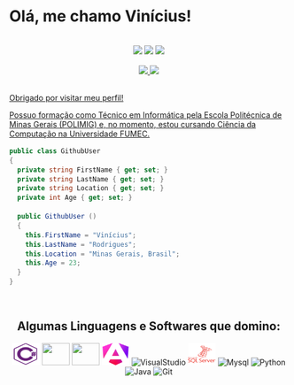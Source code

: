 # Olá, me chamo Vinícius!

<br />
<div align="center">
  <a href="https://instagram.com/viniddev_?igshid=YmMyMTA2M2Y=" target="_blank"><img src="https://img.shields.io/badge/-Instagram-%23E4405F?style=for-the-badge&logo=instagram&logoColor=white" target="_blank"></a>
  <a href = "diasvinicius95@outlook.com"><img src="https://img.shields.io/badge/Gmail-D14836?style=for-the-badge&logo=gmail&logoColor=white" target="_blank"></a>
  <a href="https://www.linkedin.com/in/vin%C3%ADcius-dias-rodrigues-107602231/" target="_blank"><img src="https://img.shields.io/badge/-LinkedIn-%230077B5?style=for-the-badge&logo=linkedin&logoColor=white" target="_blank"></a>   
</div>

<br>
<div align="center">
  <a href="https://github.com/viniddev">
  <img height="180em" src="https://github-readme-stats.vercel.app/api?username=viniddev&show_icons=true&theme=midnight-purple&include_all_commits=true&count_private=true"/>
  <img height="180em" src="https://github-readme-stats.vercel.app/api/top-langs/?username=viniddev&layout=compact&langs_count=12&&size_weight=2&count_weight=1&theme=midnight-purple&hide=html,css,shell,scss&count_private=true"/>
</div>
<br>


Obrigado por visitar meu perfil!

Possuo formação como Técnico em Informática pela Escola Politécnica de Minas Gerais (POLIMIG) e, no momento, estou cursando Ciência da Computação na Universidade FUMEC. 
  
```csharp
public class GithubUser
{  
  private string FirstName { get; set; }
  private string LastName { get; set; }
  private string Location { get; set; } 
  private int Age { get; set; }

  public GithubUser ()
  {
    this.FirstName = "Vinícius";
    this.LastName = "Rodrigues";
    this.Location = "Minas Gerais, Brasil";
    this.Age = 23;
  }
}

```

<br>
<h2 align="center">Algumas Linguagens e Softwares que domino:</h2>

<div align="center">
  <img alt="c#" height="40" width="50" src="https://github.com/devicons/devicon/blob/v2.16.0/icons/csharp/csharp-line.svg" />
  <img height="40" width="50" src="https://cdn.jsdelivr.net/gh/devicons/devicon/icons/typescript/typescript-original.svg" />
  <img height="40" width="50" src="https://cdn.jsdelivr.net/gh/devicons/devicon/icons/react/react-original-wordmark.svg" />
  <img height="40" width="50" src="https://github.com/devicons/devicon/blob/v2.16.0/icons/angular/angular-original.svg" />
  <img alt="VisualStudio" height="40" width="50" src="https://cdn.jsdelivr.net/gh/devicons/devicon/icons/visualstudio/visualstudio-plain.svg" />
  <img alt="Git" height="40" width="50" src="https://github.com/devicons/devicon/blob/v2.16.0/icons/microsoftsqlserver/microsoftsqlserver-plain-wordmark.svg" />
  <img alt="Mysql" height="40" width="50" src="https://cdn.jsdelivr.net/gh/devicons/devicon/icons/mysql/mysql-original.svg" />
  <img alt="Python" height="40" width="50" src="https://cdn.jsdelivr.net/gh/devicons/devicon/icons/python/python-original.svg" />
  <img alt="Java" height="40" width="50" src="https://cdn.jsdelivr.net/gh/devicons/devicon/icons/java/java-original.svg" />
  <img alt="Git" height="40" width="50" src="https://cdn.jsdelivr.net/gh/devicons/devicon/icons/git/git-original.svg" />
</div>
<br><br>
